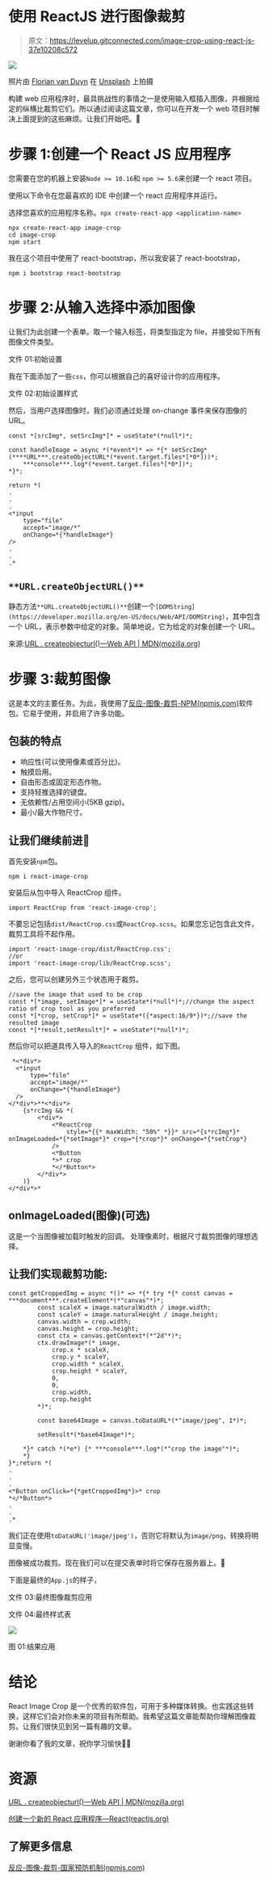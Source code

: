 # 使用 ReactJS 进行图像裁剪

> 原文：<https://levelup.gitconnected.com/image-crop-using-react-js-37e10208c572>

![](img/7da2482f8e8b082f6d01f4e7b92fd24f.png)

照片由 [Florian van Duyn](https://unsplash.com/@flovayn?utm_source=medium&utm_medium=referral) 在 [Unsplash](https://unsplash.com?utm_source=medium&utm_medium=referral) 上拍摄

构建 web 应用程序时，最具挑战性的事情之一是使用输入框插入图像，并根据给定的纵横比裁剪它们。所以通过阅读这篇文章，你可以在开发一个 web 项目时解决上面提到的这些麻烦。让我们开始吧。🎊

# 步骤 1:创建一个 React JS 应用程序

您需要在您的机器上安装`Node >= 10.16`和 `npm >= 5.6`来创建一个 react 项目。

使用以下命令在您最喜欢的 IDE 中创建一个 react 应用程序并运行。

选择您喜欢的应用程序名称。`npx create-react-app <application-name>`

```
npx create-react-app image-crop
cd image-crop
npm start
```

我在这个项目中使用了 react-bootstrap，所以我安装了 react-bootstrap，

`npm i bootstrap react-bootstrap`

# **步骤 2:从输入选择中添加图像**

让我们为此创建一个表单。取一个输入标签，将类型指定为 file，并接受如下所有图像文件类型。

文件 01:初始设置

我在下面添加了一些`css`，你可以根据自己的喜好设计你的应用程序。

文件 02:初始设置样式

然后，当用户选择图像时，我们必须通过处理 on-change 事件来保存图像的 URL。

```
const *[srcImg*, setSrcImg*]* = useState*(*null*)*;

const handleImage = async *(*event*)* => *{* setSrcImg*(****URL***.createObjectURL*(*event.target.files*[*0*]))*;
    ***console***.log*(*event.target.files*[*0*])*;
*}*;

return *(
.
.
.
<*input
    type="file"
    accept="image/*"
    onChange=*{*handleImage*}
/>
.
.
.*
```

## `**URL.createObjectURL()**`

静态方法`**URL.createObjectURL()**`创建一个`[DOMString](https://developer.mozilla.org/en-US/docs/Web/API/DOMString)`，其中包含一个 URL，表示参数中给定的对象。简单地说，它为给定的对象创建一个 URL。

来源:[URL . createobjecturl()—Web API | MDN(mozilla.org)](https://developer.mozilla.org/en-US/docs/Web/API/URL/createObjectURL)

# 步骤 3:裁剪图像

这是本文的主要任务。为此，我使用了[反应-图像-裁剪-NPM(npmjs.com)](https://www.npmjs.com/package/react-image-crop)软件包。它易于使用，并启用了许多功能。

## 包装的特点

*   响应性(可以使用像素或百分比)。
*   触摸启用。
*   自由形态或固定形态作物。
*   支持轻推选择的键盘。
*   无依赖性/占用空间小(5KB gzip)。
*   最小/最大作物尺寸。

## 让我们继续前进🎉

首先安装`npm`包。

```
npm i react-image-crop
```

安装后从包中导入 ReactCrop 组件。

```
import ReactCrop from 'react-image-crop';
```

不要忘记包括`dist/ReactCrop.css`或`ReactCrop.scss`。如果您忘记包含此文件，裁剪工具将不起作用。

```
import 'react-image-crop/dist/ReactCrop.css';
//or
import 'react-image-crop/lib/ReactCrop.scss';
```

之后，您可以创建另外三个状态用于裁剪。

```
//save the image that used to be crop
const *[*image, setImage*]* = useState*(*null*)*;//change the aspect ratio of crop tool as you preferred
const *[*crop, setCrop*]* = useState*({*aspect:16/9*})*;//save the resulted image
const *[*result,setResult*]* = useState*(*null*)*;
```

然后你可以把道具传入导入的`ReactCrop` 组件，如下图。

```
 *<*div*>
  <*input
      type="file"
      accept="image/*"
      onChange=*{*handleImage*}
  />
</*div*>**<*div*>
    {s*rcImg && *(
        <*div*>
            <*ReactCrop
                style=*{{* maxWidth: "50%" *}}* src=*{s*rcImg*}* onImageLoaded=*{*setImage*}* crop=*{*crop*}* onChange=*{*setCrop*}
            />
            <*Button
            *>* crop
            *</*Button*>
        </*div*>
    )}
</*div*>*
```

## onImageLoaded(图像)(可选)

这是一个当图像被加载时触发的回调。
处理像素时，根据尺寸裁剪图像的理想选择。

## 让我们实现裁剪功能:

```
const getCroppedImg = async *()* => *{* try *{* const canvas = ***document***.createElement*(*"canvas"*)*;
        const scaleX = image.naturalWidth / image.width;
        const scaleY = image.naturalHeight / image.height;
        canvas.width = crop.width;
        canvas.height = crop.height;
        const ctx = canvas.getContext*(*"2d"*)*;
        ctx.drawImage*(* image,
            crop.x * scaleX,
            crop.y * scaleY,
            crop.width * scaleX,
            crop.height * scaleY,
            0,
            0,
            crop.width,
            crop.height
        *)*;

        const base64Image = canvas.toDataURL*(*"image/jpeg", 1*)*;

        setResult*(*base64Image*)*;

    *}* catch *(*e*) {* ***console***.log*(*"crop the image"*)*;
    *}
}*;return *(
.
.
.
<*Button onClick=*{*getCroppedImg*}>* crop
*</*Button*>
.
.
.*
```

我们正在使用`toDataURL('image/jpeg')`，否则它将默认为`image/png`，转换将明显变慢。

图像被成功裁剪。现在我们可以在提交表单时将它保存在服务器上。🎉

下面是最终的`App.js`的样子，

文件 03:最终图像裁剪应用

文件 04:最终样式表

![](img/ec11f673f59bd1703353cf6a2ee26f81.png)

图 01:结果应用

# 结论

React Image Crop 是一个优秀的软件包，可用于多种媒体转换。也实践这些转换，这样它们会对你未来的项目有所帮助。我希望这篇文章能帮助你理解图像裁剪。让我们很快见到另一篇有趣的文章。

谢谢你看了我的文章，祝你学习愉快🙌😊

# 资源

[URL . createobjecturl()—Web API | MDN(mozilla.org)](https://developer.mozilla.org/en-US/docs/Web/API/URL/createObjectURL)

[创建一个新的 React 应用程序—React(reactjs.org)](https://reactjs.org/docs/create-a-new-react-app.html)

## 了解更多信息

[反应-图像-裁剪-国家预防机制(npmjs.com)](https://www.npmjs.com/package/react-image-crop)
